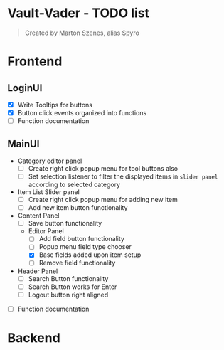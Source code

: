 # Vault-Vader - TODO list
> Created by Marton Szenes, alias Spyro  

# Frontend

## LoginUI

- [x] Write Tooltips for buttons
- [x] Button click events organized into functions
- [ ] Function documentation
  
## MainUI

- Category editor panel
  - [ ] Create right click popup menu for tool buttons also
  - [ ] Set selection listener to filter the displayed items in `slider panel` according to selected category 
- Item List Slider panel
  - [ ] Create right click popup menu for adding new item
  - [ ] Add new item button functionality
- Content Panel
  - [ ] Save button functionality
  - Editor Panel
    - [ ] Add field button functionality
    - [ ] Popup menu field type chooser
    - [x] Base fields added upon item setup
    - [ ] Remove field functionality
- Header Panel
  - [ ] Search Button functionality
  - [ ] Search Button works for Enter
  - [ ] Logout button right aligned

- [ ] Function documentation
  
# Backend

